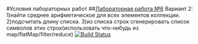 #Условия лабораторных работ
##[Лабораторная работа №6](https://drive.google.com/file/d/102i3FVbI3RJcGpHYJmci4QZds3UjWzdc/view)
Вариант 2: 1)найти среднее арифметическое для всех элементов коллекции. 2)подсчитать длину списка. 3)из списка строк сгенерировать список символов этих строк(использовать что-нибудь из map/flatMap/filter/reduce)
[![Build Status](https://travis-ci.org/PaBLovko/lab5_MavenTest.svg?branch=master)](https://travis-ci.org/PaBLovko/lab5_MavenTest)
